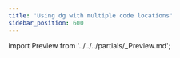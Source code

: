 ```yaml
---
title: 'Using dg with multiple code locations'
sidebar_position: 600
---
```


import Preview from '../../../partials/\_Preview.md';

<Preview />